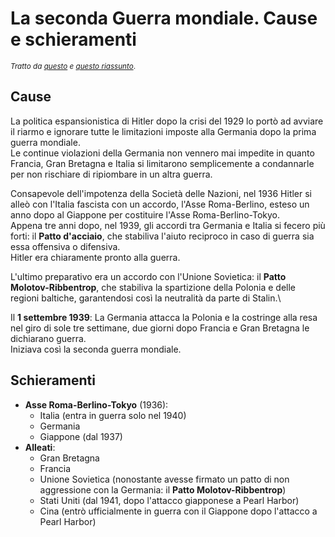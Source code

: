 # La seconda Guerra mondiale. Cause e schieramenti

<small>*Tratto da [questo](https://storia.alexsandri.com/Il-nazismo-e-la-crisi-delle-relazioni-internazionali.html) e [questo riassunto](https://storia.alexsandri.com/La-seconda-guerra-mondiale.html)*.</small>

## Cause

La politica espansionistica di Hitler dopo la crisi del 1929 lo portò ad avviare
il riarmo e ignorare tutte le limitazioni imposte alla Germania dopo la prima
guerra mondiale.\
Le continue violazioni della Germania non vennero mai impedite in quanto
Francia, Gran Bretagna e Italia si limitarono semplicemente a condannarle per
non rischiare di ripiombare in un altra guerra.

Consapevole dell'impotenza della Società delle Nazioni, nel 1936 Hitler si alleò
con l'Italia fascista con un accordo, l'Asse Roma-Berlino, esteso un anno dopo
al Giappone per costituire l'Asse Roma-Berlino-Tokyo.\
Appena tre anni dopo, nel 1939, gli accordi tra Germania e Italia si fecero più
forti: il **Patto d'acciaio**, che stabiliva l'aiuto reciproco in caso di guerra
sia essa offensiva o difensiva.\
Hitler era chiaramente pronto alla guerra.

L'ultimo preparativo era un accordo con l'Unione Sovietica: il **Patto
Molotov-Ribbentrop**, che stabiliva la spartizione della Polonia e delle regioni
baltiche, garantendosi così la neutralità da parte di Stalin.\

Il **1 settembre 1939**: La Germania attacca la Polonia e la costringe alla
resa nel giro di sole tre settimane, due giorni dopo Francia e Gran Bretagna le
dichiarano guerra.\
Iniziava così la seconda guerra mondiale.

## Schieramenti

- **Asse Roma-Berlino-Tokyo** (1936):
  - Italia (entra in guerra solo nel 1940)
  - Germania
  - Giappone (dal 1937)
- **Alleati**:
  - Gran Bretagna
  - Francia
  - Unione Sovietica (nonostante avesse firmato un patto di non aggressione con
  la Germania: il **Patto Molotov-Ribbentrop**)
  - Stati Uniti (dal 1941, dopo l'attacco giapponese a Pearl Harbor)
  - Cina (entrò ufficialmente in guerra con il Giappone dopo l'attacco a Pearl
  Harbor)

